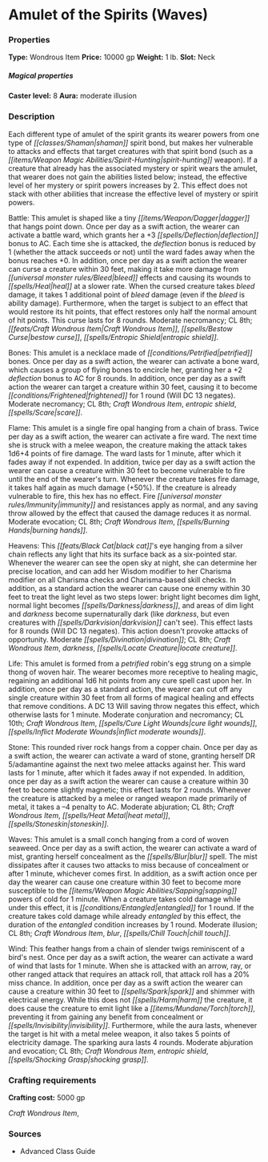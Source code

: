 ﻿---
Title: "Amulet of the Spirits (Waves)"
Type: "Wondrous Item"
Price: "10000 gp"
Weight: "1 lb."
Slot: "Neck"
Caster level: "8"
Aura: "moderate illusion"
Description: |
  "Each different type of _amulet of the spirit_ grants its wearer powers from one type of shaman spirit bond, but makes her vulnerable to attacks and effects that target creatures with that spirit bond (such as a _spirit-hunting_ weapon). If a creature that already has the associated mystery or spirit wears the amulet, that wearer does not gain the abilities listed below; instead, the effective level of her mystery or spirit powers increases by 2. This effect does not stack with other abilities that increase the effective level of mystery or spirit powers.
  _Battle_: This amulet is shaped like a tiny dagger that hangs point down. Once per day as a swift action, the wearer can activate a battle ward, which grants her a +3 deflection bonus to AC. Each time she is attacked, the deflection bonus is reduced by 1 (whether the attack succeeds or not) until the ward fades away when the bonus reaches +0. In addition, once per day as a swift action the wearer can curse a creature within 30 feet, making it take more damage from bleed effects and causing its wounds to heal at a slower rate. When the cursed creature takes bleed damage, it takes 1 additional point of bleed damage (even if the bleed is ability damage). Furthermore, when the target is subject to an effect that would restore its hit points, that effect restores only half the normal amount of hit points. This curse lasts for 8 rounds. Moderate necromancy; CL 8th; Craft Wondrous Item, _bestow curse_, _entropic shield_.
  _Bones_: This amulet is a necklace made of petrified bones. Once per day as a swift action, the wearer can activate a bone ward, which causes a group of flying bones to encircle her, granting her a +2 deflection bonus to AC for 8 rounds. In addition, once per day as a swift action the wearer can target a creature within 30 feet, causing it to become frightened for 1 round (Will DC 13 negates). Moderate necromancy; CL 8th; Craft Wondrous Item, _entropic shield_, _scare_.
  _Flame_: This amulet is a single fire opal hanging from a chain of brass. Twice per day as a swift action, the wearer can activate a fire ward. The next time she is struck with a melee weapon, the creature making the attack takes 1d6+4 points of fire damage. The ward lasts for 1 minute, after which it fades away if not expended. In addition, twice per day as a swift action the wearer can cause a creature within 30 feet to become vulnerable to fire until the end of the wearer's turn. Whenever the creature takes fire damage, it takes half again as much damage (+50%). If the creature is already vulnerable to fire, this hex has no effect. Fire immunity and resistances apply as normal, and any saving throw allowed by the effect that caused the damage reduces it as normal. Moderate evocation; CL 8th; Craft Wondrous Item, _burning hands_.
  _Heavens_: This black cat's eye hanging from a silver chain reflects any light that hits its surface back as a six-pointed star. Whenever the wearer can see the open sky at night, she can determine her precise location, and can add her Wisdom modifier to her Charisma modifier on all Charisma checks and Charisma-based skill checks. In addition, as a standard action the wearer can cause one enemy within 30 feet to treat the light level as two steps lower: bright light becomes dim light, normal light becomes darkness, and areas of dim light and darkness become supernaturally dark (like darkness, but even creatures with darkvision can't see). This effect lasts for 8 rounds (Will DC 13 negates). This action doesn't provoke attacks of opportunity. Moderate divination; CL 8th; Craft Wondrous Item, _darkness_, _locate creature_.
  _Life_: This amulet is formed from a petrified robin's egg strung on a simple thong of woven hair. The wearer becomes more receptive to healing magic, regaining an additional 1d6 hit points from any cure spell cast upon her. In addition, once per day as a standard action, the wearer can cut off any single creature within 30 feet from all forms of magical healing and effects that remove conditions. A DC 13 Will saving throw negates this effect, which otherwise lasts for 1 minute. Moderate conjuration and necromancy; CL 10th; Craft Wondrous Item, _cure light wounds_, _inflict moderate wounds_.
  _Stone_: This rounded river rock hangs from a copper chain. Once per day as a swift action, the wearer can activate a ward of stone, granting herself DR 5/adamantine against the next two melee attacks against her. This ward lasts for 1 minute, after which it fades away if not expended. In addition, once per day as a swift action the wearer can cause a creature within 30 feet to become slightly magnetic; this effect lasts for 2 rounds. Whenever the creature is attacked by a melee or ranged weapon made primarily of metal, it takes a –4 penalty to AC. Moderate abjuration; CL 8th; Craft Wondrous Item, _heat metal_, _stoneskin_.
  _Waves_: This amulet is a small conch hanging from a cord of woven seaweed. Once per day as a swift action, the wearer can activate a ward of mist, granting herself concealment as the _blur_ spell. The mist dissipates after it causes two attacks to miss because of concealment or after 1 minute, whichever comes first. In addition, as a swift action once per day the wearer can cause one creature within 30 feet to become more susceptible to the sapping powers of cold for 1 minute. When a creature takes cold damage while under this effect, it is entangled for 1 round. If the creature takes cold damage while already entangled by this effect, the duration of the entangled condition increases by 1 round. Moderate illusion; CL 8th; Craft Wondrous Item, _blur_, _chill touch_.
  _Wind_: This feather hangs from a chain of slender twigs reminiscent of a bird's nest. Once per day as a swift action, the wearer can activate a ward of wind that lasts for 1 minute. When she is attacked with an arrow, ray, or other ranged attack that requires an attack roll, that attack roll has a 20% miss chance. In addition, once per day as a swift action the wearer can cause a creature within 30 feet to spark and shimmer with electrical energy. While this does not harm the creature, it does cause the creature to emit light like a torch, preventing it from gaining any benefit from concealment or invisibility. Furthermore, while the aura lasts, whenever the target is hit with a metal melee weapon, it also takes 5 points of electricity damage. The sparking aura lasts 4 rounds. Moderate abjuration and evocation; CL 8th; Craft Wondrous Item, _entropic shield_, _shocking grasp_."
Crafting cost: "5000 gp"
Sources: "['Advanced Class Guide']"
---

# Amulet of the Spirits (Waves)

### Properties

**Type:** Wondrous Item **Price:** 10000 gp **Weight:** 1 lb. **Slot:** Neck

##### Magical properties

**Caster level:** 8 **Aura:** moderate illusion

### Description

Each different type of amulet of the spirit grants its wearer powers from one type of _[[classes/Shaman|shaman]]_ spirit bond, but makes her vulnerable to attacks and effects that target creatures with that spirit bond (such as a _[[items/Weapon Magic Abilities/Spirit-Hunting|spirit-hunting]]_ weapon). If a creature that already has the associated mystery or spirit wears the amulet, that wearer does not gain the abilities listed below; instead, the effective level of her mystery or spirit powers increases by 2. This effect does not stack with other abilities that increase the effective level of mystery or spirit powers.

Battle: This amulet is shaped like a tiny _[[items/Weapon/Dagger|dagger]]_ that hangs point down. Once per day as a swift action, the wearer can activate a battle ward, which grants her a +3 _[[spells/Deflection|deflection]]_ bonus to AC. Each time she is attacked, the _deflection_ bonus is reduced by 1 (whether the attack succeeds or not) until the ward fades away when the bonus reaches +0. In addition, once per day as a swift action the wearer can curse a creature within 30 feet, making it take more damage from _[[universal monster rules/Bleed|bleed]]_ effects and causing its wounds to _[[spells/Heal|heal]]_ at a slower rate. When the cursed creature takes _bleed_ damage, it takes 1 additional point of _bleed_ damage (even if the _bleed_ is ability damage). Furthermore, when the target is subject to an effect that would restore its hit points, that effect restores only half the normal amount of hit points. This curse lasts for 8 rounds. Moderate necromancy; CL 8th; _[[feats/Craft Wondrous Item|Craft Wondrous Item]]_, _[[spells/Bestow Curse|bestow curse]]_, _[[spells/Entropic Shield|entropic shield]]_.

Bones: This amulet is a necklace made of _[[conditions/Petrified|petrified]]_ bones. Once per day as a swift action, the wearer can activate a bone ward, which causes a group of flying bones to encircle her, granting her a +2 _deflection_ bonus to AC for 8 rounds. In addition, once per day as a swift action the wearer can target a creature within 30 feet, causing it to become _[[conditions/Frightened|frightened]]_ for 1 round (Will DC 13 negates). Moderate necromancy; CL 8th; _Craft Wondrous Item_, _entropic shield_, _[[spells/Scare|scare]]_.

Flame: This amulet is a single fire opal hanging from a chain of brass. Twice per day as a swift action, the wearer can activate a fire ward. The next time she is struck with a melee weapon, the creature making the attack takes 1d6+4 points of fire damage. The ward lasts for 1 minute, after which it fades away if not expended. In addition, twice per day as a swift action the wearer can cause a creature within 30 feet to become vulnerable to fire until the end of the wearer's turn. Whenever the creature takes fire damage, it takes half again as much damage (+50%). If the creature is already vulnerable to fire, this hex has no effect. Fire _[[universal monster rules/Immunity|immunity]]_ and resistances apply as normal, and any saving throw allowed by the effect that caused the damage reduces it as normal. Moderate evocation; CL 8th; _Craft Wondrous Item_, _[[spells/Burning Hands|burning hands]]_.

Heavens: This _[[feats/Black Cat|black cat]]_'s eye hanging from a silver chain reflects any light that hits its surface back as a six-pointed star. Whenever the wearer can see the open sky at night, she can determine her precise location, and can add her Wisdom modifier to her Charisma modifier on all Charisma checks and Charisma-based skill checks. In addition, as a standard action the wearer can cause one enemy within 30 feet to treat the light level as two steps lower: bright light becomes dim light, normal light becomes _[[spells/Darkness|darkness]]_, and areas of dim light and _darkness_ become supernaturally dark (like _darkness_, but even creatures with _[[spells/Darkvision|darkvision]]_ can't see). This effect lasts for 8 rounds (Will DC 13 negates). This action doesn't provoke attacks of opportunity. Moderate _[[spells/Divination|divination]]_; CL 8th; _Craft Wondrous Item_, _darkness_, _[[spells/Locate Creature|locate creature]]_.

Life: This amulet is formed from a _petrified_ robin's egg strung on a simple thong of woven hair. The wearer becomes more receptive to healing magic, regaining an additional 1d6 hit points from any cure spell cast upon her. In addition, once per day as a standard action, the wearer can cut off any single creature within 30 feet from all forms of magical healing and effects that remove conditions. A DC 13 Will saving throw negates this effect, which otherwise lasts for 1 minute. Moderate conjuration and necromancy; CL 10th; _Craft Wondrous Item_, _[[spells/Cure Light Wounds|cure light wounds]]_, _[[spells/Inflict Moderate Wounds|inflict moderate wounds]]_.

Stone: This rounded river rock hangs from a copper chain. Once per day as a swift action, the wearer can activate a ward of stone, granting herself DR 5/adamantine against the next two melee attacks against her. This ward lasts for 1 minute, after which it fades away if not expended. In addition, once per day as a swift action the wearer can cause a creature within 30 feet to become slightly magnetic; this effect lasts for 2 rounds. Whenever the creature is attacked by a melee or ranged weapon made primarily of metal, it takes a –4 penalty to AC. Moderate abjuration; CL 8th; _Craft Wondrous Item_, _[[spells/Heat Metal|heat metal]]_, _[[spells/Stoneskin|stoneskin]]_.

Waves: This amulet is a small conch hanging from a cord of woven seaweed. Once per day as a swift action, the wearer can activate a ward of mist, granting herself concealment as the _[[spells/Blur|blur]]_ spell. The mist dissipates after it causes two attacks to miss because of concealment or after 1 minute, whichever comes first. In addition, as a swift action once per day the wearer can cause one creature within 30 feet to become more susceptible to the _[[items/Weapon Magic Abilities/Sapping|sapping]]_ powers of cold for 1 minute. When a creature takes cold damage while under this effect, it is _[[conditions/Entangled|entangled]]_ for 1 round. If the creature takes cold damage while already _entangled_ by this effect, the duration of the _entangled_ condition increases by 1 round. Moderate illusion; CL 8th; _Craft Wondrous Item_, _blur_, _[[spells/Chill Touch|chill touch]]_.

Wind: This feather hangs from a chain of slender twigs reminiscent of a bird's nest. Once per day as a swift action, the wearer can activate a ward of wind that lasts for 1 minute. When she is attacked with an arrow, ray, or other ranged attack that requires an attack roll, that attack roll has a 20% miss chance. In addition, once per day as a swift action the wearer can cause a creature within 30 feet to _[[spells/Spark|spark]]_ and shimmer with electrical energy. While this does not _[[spells/Harm|harm]]_ the creature, it does cause the creature to emit light like a _[[items/Mundane/Torch|torch]]_, preventing it from gaining any benefit from concealment or _[[spells/Invisibility|invisibility]]_. Furthermore, while the aura lasts, whenever the target is hit with a metal melee weapon, it also takes 5 points of electricity damage. The sparking aura lasts 4 rounds. Moderate abjuration and evocation; CL 8th; _Craft Wondrous Item_, _entropic shield_, _[[spells/Shocking Grasp|shocking grasp]]_.

### Crafting requirements

**Crafting cost:** 5000 gp

_Craft Wondrous Item_,

### Sources

* Advanced Class Guide